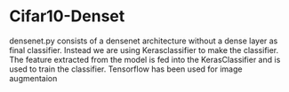 # Cifar10-Denset

densenet.py consists of a densenet architecture without a dense layer as final classifier. Instead we are using Kerasclassifier to make the classifier.
The feature extracted from the model is fed into the KerasClassifier and is used to train the classifier.
Tensorflow has been used for image augmentaion

